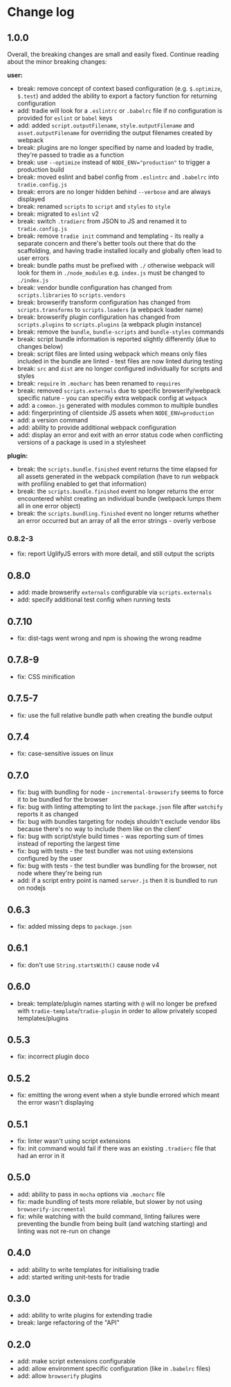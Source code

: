 
# Change log

## 1.0.0

Overall, the breaking changes are small and easily fixed. Continue reading about the minor breaking changes:

**user:**

- break: remove concept of context based configuration (e.g. `$.optimize`, `$.test`) and added the ability to export a factory function for returning configuration
- add: tradie will look for a `.eslintrc` or `.babelrc` file if no configuration is provided for `eslint` or `babel` keys
- add: added `script.outputFilename`, `style.outputFilename` and `asset.outputFilename` for overriding the output 
filenames created by webpack
- break: plugins are no longer specified by name and loaded by tradie, they're passed to tradie as a function
- break: use `--optimize` instead of `NODE_ENV="production"` to trigger a production build
- break: moved eslint and babel config from `.eslintrc` and `.babelrc` into `tradie.config.js` 
- break: errors are no longer hidden behind `--verbose` and are always displayed
- break: renamed `scripts` to `script` and `styles` to `style`
- break: migrated to `eslint` v2
- break: switch `.tradierc` from JSON to JS and renamed it to `tradie.config.js`
- break: remove `tradie init` command and templating - its really a separate concern and there's better tools out there that do the scaffolding, and having tradie installed locally and globally often lead to user errors
- break: bundle paths must be prefixed with `./` otherwise webpack will look for them in `./node_modules`  e.g. `index.js` must be changed to `./index.js`
- break: vendor bundle configuration has changed from `scripts.libraries` to `scripts.vendors`
- break: browserify transform configuration has changed from `scripts.transforms` to `scripts.loaders` (a webpack loader name)
- break: browserify plugin configuration has changed from `scripts.plugins` to `scripts.plugins` (a webpack plugin instance)
- break: remove the `bundle`, `bundle-scripts` and `bundle-styles` commands
- break: script bundle information is reported slightly differently (due to changes below)
- break: script files are linted using webpack which means only files included in the bundle are linted - test files are now linted during testing
- break: `src` and `dist` are no longer configured individually for scripts and styles
- break: `require` in `.mocharc` has been renamed to `requires`
- break: removed `scripts.externals` due to specific browserify/webpack specific nature - you can specifiy extra webpack config at `webpack`
- add: a `common.js` generated with modules common to multiple bundles
- add: fingerprinting of clientside JS assets when `NODE_ENV=production`
- add: a version command
- add: ability to provide additional webpack configuration
- add: display an error and exit with an error status code when conflicting versions of a package is used in a stylesheet

**plugin:**

- break: the `scripts.bundle.finished` event returns the time elapsed for all assets generated in the webpack compilation (have to run webpack with profiling enabled to get that information)
- break: the `scripts.bundle.finished` event no longer returns the error encountered whilst creating an individual bundle (webpack lumps them all in one error object)
- break: the `scripts.bundling.finished` event no longer returns whether an error occurred but an array of all the error strings - overly verbose

### 0.8.2-3

- fix: report UglifyJS errors with more detail, and still output the scripts

## 0.8.0

- add: made browserify `externals` configurable via `scripts.externals`
- add: specify additional test config when running tests

## 0.7.10

- fix: dist-tags went wrong and npm is showing the wrong readme

## 0.7.8-9

- fix: CSS minification

## 0.7.5-7

- fix: use the full relative bundle path when creating the bundle output

## 0.7.4

- fix: case-sensitive issues on linux

## 0.7.0

- fix: bug with bundling for node - `incremental-browserify` seems to force it to be bundled for the browser
- fix: bug with linting attempting to lint the `package.json` file after `watchify` reports it as changed
- fix: bug with bundles targeting for nodejs shouldn't exclude vendor libs because there's no way to include them like on the client'
- fix: bug with script/style build times - was reporting sum of times instead of reporting the largest time
- fix: bug with tests - the test bundler was not using extensions configured by the user
- fix: bug with tests - the test bundler was bundling for the browser, not node where they're being run
- add: if a script entry point is named `server.js` then it is bundled to run on nodejs

## 0.6.3

- fix: added missing deps to `package.json`

## 0.6.1

- fix: don't use `String.startsWith()` cause node v4

## 0.6.0

- break: template/plugin names starting with `@` will no longer be prefxed with `tradie-template`/`tradie-plugin` in order
to allow privately scoped templates/plugins

## 0.5.3

- fix: incorrect plugin doco

## 0.5.2

- fix: emitting the wrong event when a style bundle errored which meant the error wasn't displaying

## 0.5.1

- fix: linter wasn't using script extensions
- fix: init command would fail if there was an existing `.tradierc` file that had an error in it

## 0.5.0

- add: ability to pass in `mocha` options via `.mocharc` file
- fix: made bundling of tests more reliable, but slower by not using `browserify-incremental`
- fix: while watching with the build command, linting failures were preventing the bundle from being built (and watching starting) and linting was not re-run on change

## 0.4.0

- add: ability to write templates for initialising tradie
- add: started writing unit-tests for tradie

## 0.3.0

- add: ability to write plugins for extending tradie
- break: large refactoring of the "API"

## 0.2.0

- add: make script extensions configurable
- add: allow environment specific configuration (like in `.babelrc` files)
- add: allow `browserify` plugins

